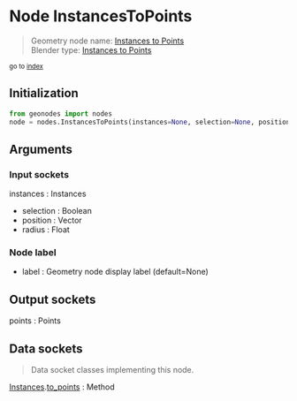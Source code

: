 
# Node InstancesToPoints

> Geometry node name: [Instances to Points](https://docs.blender.org/manual/en/latest/modeling/geometry_nodes/material/instances_to_points.html)<br>
  Blender type: [Instances to Points](https://docs.blender.org/api/current/bpy.types.GeometryNodeInstancesToPoints.html)
  
<sub>go to [index](/docs/index.md)</sub>

## Initialization

```python
from geonodes import nodes
node = nodes.InstancesToPoints(instances=None, selection=None, position=None, radius=None, label=None)
```



## Arguments


### Input sockets

instances : Instances
- selection : Boolean
- position : Vector
- radius : Float

### Node label

- label : Geometry node display label (default=None)

## Output sockets

points : Points

## Data sockets

> Data socket classes implementing this node.
  
[Instances](/docs/sockets/Instances.md).[to_points](/docs/sockets/Instances.md#to_points) : Method

